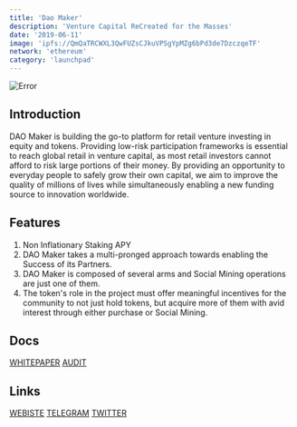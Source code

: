 ```yaml
---
title: 'Dao Maker'
description: 'Venture Capital ReCreated for the Masses'
date: '2019-06-11'
image: 'ipfs://QmQaTRCWXL3QwFUZsCJkuVPSgYpMZg6bPd3de7DzczqeTF'
network: 'ethereum'
category: 'launchpad'
---
```


![Error](ipfs://QmfYzp9dt87jMFXFNJLihHb55Kp2yktSZL7XuDhBBSGie4)

## Introduction
DAO Maker is building the go-to platform for retail venture investing in equity and tokens. Providing low-risk participation frameworks is essential to reach global retail in venture capital, as most retail investors cannot afford to risk large portions of their money. By providing an opportunity to everyday people to safely grow their own capital, we aim to improve the quality of millions of lives while simultaneously enabling a new funding source to innovation worldwide.

## Features
1. Non Inflationary Staking APY
2. DAO Maker takes a multi-pronged approach towards enabling the Success of its Partners.
3. DAO Maker is composed of several arms and Social Mining operations are just one of them.
4. The token's role in the project must offer meaningful incentives for the community to not just hold tokens, but acquire more of them with avid interest through either purchase or Social Mining.



## Docs

[WHITEPAPER](ipfs://QmRB4WvZPgV6Mh53xEmyfX2Phnp2CCKSKbMCY43advD4nH)
[AUDIT](ipfs://QmY1i15sTvHUbsZ3oqgZP2KhQmMTHNfQEqw4ZUTjsAqPU2)


## Links

[WEBISTE](https://daomaker.com/)
[TELEGRAM](https://t.me/daomaker)
[TWITTER](https://twitter.com/thedaomaker)
